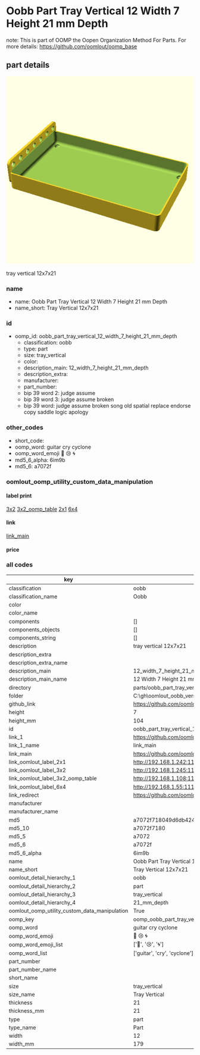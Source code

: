 # Oobb Part Tray Vertical 12 Width 7 Height 21 mm Depth  

note: This is part of OOMP the Oopen Organization Method For Parts. For more details: https://github.com/oomlout/oomp_base

##  part details
  

[![](3dpr.png)](3dpr.png)

tray vertical 12x7x21



### name
* name: Oobb Part Tray Vertical 12 Width 7 Height 21 mm Depth
* name_short: Tray Vertical 12x7x21 
### id
* oomp_id: oobb_part_tray_vertical_12_width_7_height_21_mm_depth
  * classification: oobb
  * type: part
  * size: tray_vertical
  * color: 
  * description_main: 12_width_7_height_21_mm_depth
  * description_extra: 
  * manufacturer: 
  * part_number: 
  * bip 39 word 2: judge assume
  * bip 39 word 3: judge assume broken
  * bip 39 word: judge assume broken song old spatial replace endorse copy saddle logic apology

### other_codes
* short_code: 
* oomp_word: guitar cry cyclone
* oomp_word_emoji :guitar: :cry: :cyclone:
* md5_6_alpha: 6im9b
* md5_6: a7072f






### oomlout_oomp_utility_custom_data_manipulation
#### label print
[3x2](http://192.168.1.245:1112/?label=oomp%206im9b)
[3x2_oomp_table](http://192.168.1.108:1112/?label=oomp%206im9b)
[2x1](http://192.168.1.242:1112/?label=oomp%206im9b)
[6x4](http://192.168.1.55:1112/?label=oomp%206im9b)    

#### link

[link_main](https://github.com/oomlout/oomlout_oobb_version_4_generated_parts/tree/main/navigation_oomp/oobb/part/tray_vertical/12_width_7_height_21_mm_depth/part)                              

#### price







### all codes 
| key | value |  
| --- | --- |  
| classification | oobb |  
| classification_name | Oobb |  
| color |  |  
| color_name |  |  
| components | [] |  
| components_objects | [] |  
| components_string | [] |  
| description | tray vertical 12x7x21 |  
| description_extra |  |  
| description_extra_name |  |  
| description_main | 12_width_7_height_21_mm_depth |  
| description_main_name | 12 Width 7 Height 21 mm Depth |  
| directory | parts/oobb_part_tray_vertical_12_width_7_height_21_mm_depth |  
| folder | C:\gh\oomlout_oobb_version_4_generated_parts\parts\oobb_part_tray_vertical_12_width_7_height_21_mm_depth |  
| github_link | https://github.com/oomlout/oomlout_oomp_part_src/tree/main/parts/oobb_part_tray_vertical_12_width_7_height_21_mm_depth |  
| height | 7 |  
| height_mm | 104 |  
| id | oobb_part_tray_vertical_12_width_7_height_21_mm_depth |  
| link_1 | https://github.com/oomlout/oomlout_oobb_version_4_generated_parts/tree/main/navigation_oomp/oobb/part/tray_vertical/12_width_7_height_21_mm_depth/part |  
| link_1_name | link_main |  
| link_main | https://github.com/oomlout/oomlout_oobb_version_4_generated_parts/tree/main/navigation_oomp/oobb/part/tray_vertical/12_width_7_height_21_mm_depth/part |  
| link_oomlout_label_2x1 | http://192.168.1.242:1112/?label=oomp%206im9b |  
| link_oomlout_label_3x2 | http://192.168.1.245:1112/?label=oomp%206im9b |  
| link_oomlout_label_3x2_oomp_table | http://192.168.1.108:1112/?label=oomp%206im9b |  
| link_oomlout_label_6x4 | http://192.168.1.55:1112/?label=oomp%206im9b |  
| link_redirect | https://github.com/oomlout/oomlout_oobb_version_4_generated_parts/tree/main/parts/oobb_tray_vertical_12_07_21 |  
| manufacturer |  |  
| manufacturer_name |  |  
| md5 | a7072f718049d6db424d0cf239037bc5 |  
| md5_10 | a7072f7180 |  
| md5_5 | a7072 |  
| md5_6 | a7072f |  
| md5_6_alpha | 6im9b |  
| name | Oobb Part Tray Vertical 12 Width 7 Height 21 mm Depth |  
| name_short | Tray Vertical 12x7x21  |  
| oomlout_detail_hierarchy_1 | oobb |  
| oomlout_detail_hierarchy_2 | part |  
| oomlout_detail_hierarchy_3 | tray_vertical |  
| oomlout_detail_hierarchy_4 | 21_mm_depth |  
| oomlout_oomp_utility_custom_data_manipulation | True |  
| oomp_key | oomp_oobb_part_tray_vertical_12_width_7_height_21_mm_depth |  
| oomp_word | guitar cry cyclone |  
| oomp_word_emoji | :guitar: :cry: :cyclone: |  
| oomp_word_emoji_list | [':guitar:', ':cry:', ':cyclone:'] |  
| oomp_word_list | ['guitar', 'cry', 'cyclone'] |  
| part_number |  |  
| part_number_name |  |  
| short_name |  |  
| size | tray_vertical |  
| size_name | Tray Vertical |  
| thickness | 21 |  
| thickness_mm | 21 |  
| type | part |  
| type_name | Part |  
| width | 12 |  
| width_mm | 179 |  
